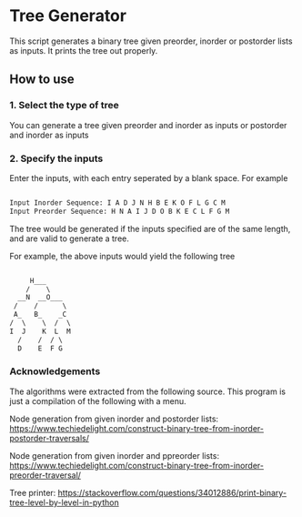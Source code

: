 # Tree Generator

This script generates a binary tree given preorder, inorder or postorder lists as inputs. It prints the tree out properly.

## How to use

### 1. Select the type of tree 

You can generate a tree given preorder and inorder as inputs or postorder and inorder as inputs

### 2. Specify the inputs

Enter the inputs, with each entry seperated by a blank space. For example

```python

Input Inorder Sequence: I A D J N H B E K O F L G C M
Input Preorder Sequence: H N A I J D O B K E C L F G M
```

The tree would be generated if the inputs specified are of the same length, and are valid to generate a tree.

For example, the above inputs would yield the following tree

```txt

     H___
    /    \
  __N  __O___
 /    /      \
 A_   B_    _C
/  \    \  /  \
I  J    K  L  M
  /    /  / \
  D    E  F G
```

### Acknowledgements

The algorithms were extracted from the following source. This program is just a compilation of the following with a menu.

Node generation from given inorder and postorder lists:
<https://www.techiedelight.com/construct-binary-tree-from-inorder-postorder-traversals/>

Node generation from given inorder and ppreorder lists:
<https://www.techiedelight.com/construct-binary-tree-from-inorder-preorder-traversal/>

Tree printer:
<https://stackoverflow.com/questions/34012886/print-binary-tree-level-by-level-in-python>